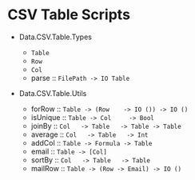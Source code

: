 CSV Table Scripts
=================

* Data.CSV.Table.Types
  + `Table`
  + `Row`
  + `Col`
  + parse   :: `FilePath -> IO Table`
  
* Data.CSV.Table.Utils
  + forRow    :: `Table -> (Row    -> IO ()) -> IO ()`
  + isUnique  :: `Table -> Col     -> Bool`
  + joinBy    :: `Col   -> Table   -> Table -> Table`
  + average   :: `Col   -> Table   -> Int`
  + addCol    :: `Table -> Formula -> Table`
  + email     :: `Table -> [Col]`
  + sortBy    :: `Col   -> Table   -> Table`
  + mailRow   :: `Table -> (Row -> Email) -> IO ()`

